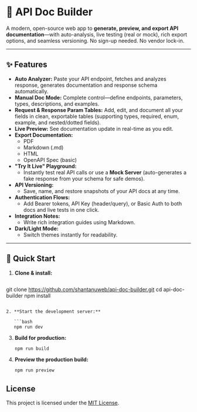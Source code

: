 # 📘 API Doc Builder

A modern, open-source web app to **generate, preview, and export API documentation**—with auto-analysis, live testing (real or mock), rich export options, and seamless versioning. No sign-up needed. No vendor lock-in.

---

## ✨ Features

- **Auto Analyzer:** Paste your API endpoint, fetches and analyzes response, generates documentation and response schema automatically.
- **Manual Doc Mode:** Complete control—define endpoints, parameters, types, descriptions, and examples.
- **Request & Response Param Tables:** Add, edit, and document all your fields in clean, exportable tables (supporting types, required, enum, example, and nested/dotted fields).
- **Live Preview:** See documentation update in real-time as you edit.
- **Export Documentation:** 
  - PDF
  - Markdown (.md)
  - HTML
  - OpenAPI Spec (basic)
- **"Try It Live" Playground:**
  - Instantly test real API calls or use a **Mock Server** (auto-generates a fake response from your schema for safe demos).
- **API Versioning:** 
  - Save, name, and restore snapshots of your API docs at any time.
- **Authentication Flows:** 
  - Add Bearer tokens, API Key (header/query), or Basic Auth to both docs and live tests in one click.
- **Integration Notes:** 
  - Write rich integration guides using Markdown.
- **Dark/Light Mode:** 
  - Switch themes instantly for readability.

---

## 🚀 Quick Start

1. **Clone & install:**

   ```bash
git clone https://github.com/shantanuweb/api-doc-builder.git
cd api-doc-builder
npm install
```

2. **Start the development server:**

   ```bash
   npm run dev
   ```

3. **Build for production:**

   ```bash
   npm run build
   ```

4. **Preview the production build:**

   ```bash
   npm run preview
   ```

## License

This project is licensed under the [MIT License](LICENSE).
